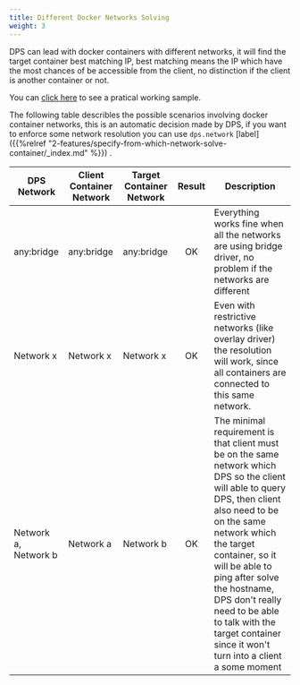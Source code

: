 ```yaml
---
title: Different Docker Networks Solving
weight: 3
---
```


DPS can lead with docker containers with different networks, it will find the target container best matching IP, 
best matching means the IP which have the most chances of be accessible from the client, 
no distinction if the client is another container or not.

You can [click here][1] to see a pratical working sample.

The following table describles the possible scenarios involving docker container networks, this is an automatic decision
made by DPS, if you want to enforce some network resolution you can use `dps.network`
[label]({{%relref "2-features/specify-from-which-network-solve-container/_index.md" %}}) .

| DPS Network          | Client Container Network | Target Container Network | Result | Description                                                                                                                                                                                                                                                                                                                                                             |
|----------------------|--------------------------|--------------------------|:------:|-------------------------------------------------------------------------------------------------------------------------------------------------------------------------------------------------------------------------------------------------------------------------------------------------------------------------------------------------------------------------|
| any:bridge           | any:bridge               | any:bridge               |   OK   | Everything works fine when all the networks are using bridge driver, no problem if the networks are different                                                                                                                                                                                                                                                           |
| Network x            | Network x                | Network x                |   OK   | Even with restrictive networks (like overlay driver) the resolution will work, since all containers are connected to this same network.                                                                                                                                                                                                                                 |
| Network a, Network b | Network a                | Network b                |   OK   | The minimal requirement is that client must be  on the same network which DPS so the client will able to query DPS, then client also need to be on the same network which the target container, so it will be able to ping after solve the hostname, DPS don't really need to be able to talk with the target container since it won't turn into a client a some moment |


[1]: https://github.com/mageddo/dns-proxy-server/tree/master/examples/docker-different-networks/

